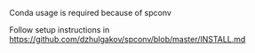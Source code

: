 Conda usage is required because of spconv

Follow setup instructions in https://github.com/dzhulgakov/spconv/blob/master/INSTALL.md
